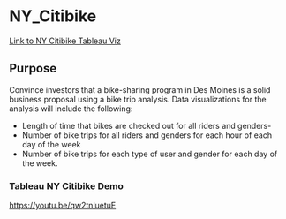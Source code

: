# NY_Citibike
[Link to NY Citibike Tableau Viz](https://public.tableau.com/views/CitiBikeChallenge_16644245015620/CitiBike_Challenge?:language=en-US&:display_count=n&:origin=viz_share_link)

## Purpose
Convince investors that a bike-sharing program in Des Moines is a solid business proposal using a bike trip analysis.
Data visualizations for the analysis will include the following:
- Length of time that bikes are checked out for all riders and genders- 
- Number of bike trips for all riders and genders for each hour of each day of the week
- Number of bike trips for each type of user and gender for each day of the week.

### Tableau NY Citibike Demo
https://youtu.be/qw2tnluetuE
